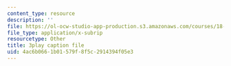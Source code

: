 ```yaml
---
content_type: resource
description: ''
file: https://ol-ocw-studio-app-production.s3.amazonaws.com/courses/18-01sc-single-variable-calculus-fall-2010/4ac6b0661b01579f8f5c2914394f05e3_60VGKnYBpbg.vtt
file_type: application/x-subrip
resourcetype: Other
title: 3play caption file
uid: 4ac6b066-1b01-579f-8f5c-2914394f05e3
---
```


